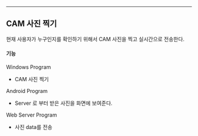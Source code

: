 ****

## CAM 사진 찍기

현재 사용자가 누구인지를 확인하기 위해서 CAM 사진을 찍고 실시간으로 전송한다.

#### 기능 

Windows Program

- CAM 사진 찍기

Android Program

- Server 로 부터 받은 사진을 화면에 보여준다.

Web Server Program 

- 사진 data를 전송


